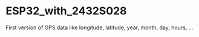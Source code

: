 # ESP32_with_2432S028
First version of GPS data like longitude, latitude, year, month, day, hours, ...
